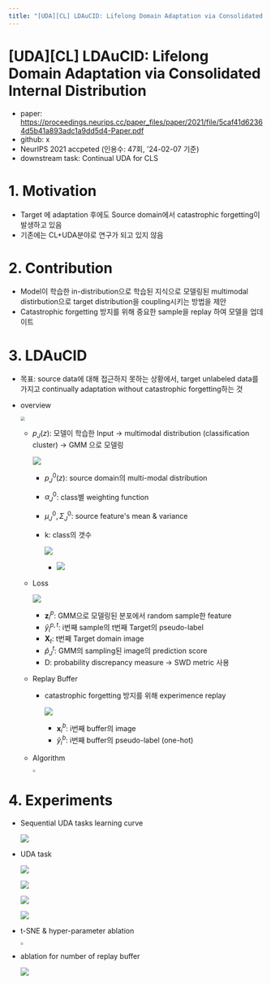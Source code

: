 ```yaml
---
title: "[UDA][CL] LDAuCID: Lifelong Domain Adaptation via Consolidated Internal Distribution"
---
```

# [UDA][CL] LDAuCID: Lifelong Domain Adaptation via Consolidated Internal Distribution

- paper: https://proceedings.neurips.cc/paper_files/paper/2021/file/5caf41d62364d5b41a893adc1a9dd5d4-Paper.pdf
- github: x
- NeurIPS 2021 accpeted (인용수: 47회, '24-02-07 기준)
- downstream task: Continual UDA for CLS

# 1. Motivation

- Target 에 adaptation 후에도 Source domain에서 catastrophic forgetting이 발생하고 있음
- 기존에는 CL+UDA분야로 연구가 되고 있지 않음

# 2. Contribution

- Model이 학습한 in-distribution으로 학습된 지식으로 모델링된 multimodal distirbution으로 target distribution을 coupling시키는 방법을 제안
- Catastrophic forgetting 방지를 위해 중요한 sample을 replay 하여 모델을 업데이트

# 3. LDAuCID

- 목표: source data에 대해 접근하지 못하는 상황에서, target unlabeled data를 가지고 continually adaptation without catastrophic forgetting하는 것

- overview

  <img src="../images2024-02-07/image-20240207005615651.png" style="zoom:50%;" />

  - $p_J(z)$: 모델이 학습한 Input $\to$ multimodal distribution (classification cluster) $\to$ GMM 으로 모델링

    ![](../images2024-02-07/image-20240207005749943.png)

    - $p_J^0(z)$: source domain의 multi-modal distribution

    - $\alpha_J^0$: class별 weighting function

    - $\mu_J^0, \Sigma_J^0$: source feature's mean & variance

    - k: class의 갯수

      ![](../images2024-02-07/image-20240207013028742.png)

      - ![](../images2024-02-07/image-20240207013137517.png)

  - Loss

    ![](../images2024-02-07/image-20240207013401131.png)

    - **z**$_i^p$: GMM으로 모델링된 분포에서 random sample한 feature
    - $\hat{y}_i^{p,t}$: i번째 sample의 t번째 Target의 pseudo-label
    - **X**$_t$: t번째 Target domain image
    - $\hat{p}_J^t$: GMM의 sampling된 image의 prediction score
    - D: probability discrepancy measure $\to$ SWD metric 사용

  - Replay Buffer

    - catastrophic forgetting 방지를 위해 experimence replay

      ![](../images2024-02-07/image-20240207013920311.png)

      - **x**$^b_i$: i번째 buffer의 image
      - $\hat{y}_i^b$: i번째 buffer의 pseudo-label (one-hot)

  - Algorithm

    <img src="../images2024-02-07/image-20240207014044747.png" style="zoom:33%;" />

# 4. Experiments

- Sequential UDA tasks learning curve

  ![](../images2024-02-07/image-20240207014131618.png)

- UDA task

  ![](../images2024-02-07/image-20240207014155356.png)

  ![](../images2024-02-07/image-20240207014218200.png)

  ![](../images2024-02-07/image-20240207014232509.png)

  ![](../images2024-02-07/image-20240207014244632.png)

- t-SNE & hyper-parameter ablation

  <img src="../images2024-02-07/image-20240207014312509.png" style="zoom:33%;" />

- ablation for number of replay buffer

  ![](../images2024-02-07/image-20240207014343587.png)
